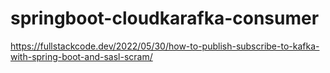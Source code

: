 # springboot-cloudkarafka-consumer

https://fullstackcode.dev/2022/05/30/how-to-publish-subscribe-to-kafka-with-spring-boot-and-sasl-scram/
